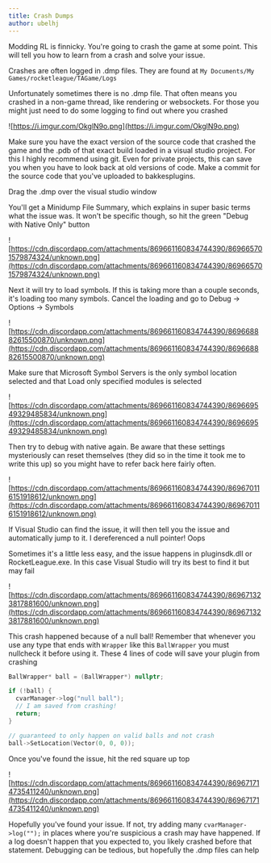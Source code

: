 ```yaml
---
title: Crash Dumps
author: ubelhj
---
```


Modding RL is finnicky. You're going to crash the game at some point. This will tell you how to learn from a crash and solve your issue.

Crashes are often logged in .dmp files. They are found at
`My Documents/My Games/rocketleague/TAGame/Logs`

Unfortunately sometimes there is no .dmp file. That often means you crashed in a non-game thread, like rendering or websockets. For those you might just need to do some logging to find out where you crashed

![https://i.imgur.com/OkglN9o.png](https://i.imgur.com/OkglN9o.png)

Make sure you have the exact version of the source code that crashed the game and the .pdb of that exact build loaded in a visual studio project. For this I highly recommend using git. Even for private projects, this can save you when you have to look back at old versions of code. Make a commit for the source code that you've uploaded to bakkesplugins.

Drag the .dmp over the visual studio window

You'll get a Minidump File Summary, which explains in super basic terms what the issue was. It won't be specific though, so hit the green "Debug with Native Only" button

![https://cdn.discordapp.com/attachments/869661160834744390/869665701579874324/unknown.png](https://cdn.discordapp.com/attachments/869661160834744390/869665701579874324/unknown.png)

Next it will try to load symbols. If this is taking more than a couple seconds, it's loading too many symbols. Cancel the loading and go to Debug -> Options -> Symbols

![https://cdn.discordapp.com/attachments/869661160834744390/869668882615500870/unknown.png](https://cdn.discordapp.com/attachments/869661160834744390/869668882615500870/unknown.png)

Make sure that Microsoft Symbol Servers is the only symbol location selected and that Load only specified modules is selected

![https://cdn.discordapp.com/attachments/869661160834744390/869669549329485834/unknown.png](https://cdn.discordapp.com/attachments/869661160834744390/869669549329485834/unknown.png)

Then try to debug with native again. Be aware that these settings mysteriously can reset themselves (they did so in the time it took me to write this up) so you might have to refer back here fairly often.

![https://cdn.discordapp.com/attachments/869661160834744390/869670116151918612/unknown.png](https://cdn.discordapp.com/attachments/869661160834744390/869670116151918612/unknown.png)

If Visual Studio can find the issue, it will then tell you the issue and automatically jump to it. I dereferenced a null pointer! Oops

Sometimes it's a little less easy, and the issue happens in pluginsdk.dll or RocketLeague.exe. In this case Visual Studio will try its best to find it but may fail

![https://cdn.discordapp.com/attachments/869661160834744390/869671323817881600/unknown.png](https://cdn.discordapp.com/attachments/869661160834744390/869671323817881600/unknown.png)

This crash happened because of a null ball! Remember that whenever you use any type that ends with `Wrapper` like this `BallWrapper` you must nullcheck it before using it. These 4 lines of code will save your plugin from crashing

```cpp
BallWrapper* ball = (BallWrapper*) nullptr;

if (!ball) {
  cvarManager->log("null ball");
  // I am saved from crashing!
  return;
}

// guaranteed to only happen on valid balls and not crash
ball->SetLocation(Vector(0, 0, 0));
```

Once you've found the issue, hit the red square up top

![https://cdn.discordapp.com/attachments/869661160834744390/869671714735411240/unknown.png](https://cdn.discordapp.com/attachments/869661160834744390/869671714735411240/unknown.png)

Hopefully you've found your issue. If not, try adding many `cvarManager->log("");` in places where you're suspicious a crash may have happened. If a log doesn't happen that you expected to, you likely crashed before that statement. Debugging can be tedious, but hopefully the .dmp files can help
